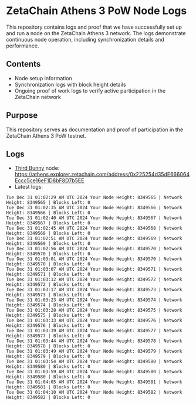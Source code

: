 # ZetaChain Athens 3 PoW Node Logs
This repository contains logs and proof that we have successfully set up and run a node on the ZetaChain Athens 3 network. The logs demonstrate continuous node operation, including synchronization details and performance.

## Contents
- Node setup information
- Synchronization logs with block height details
- Ongoing proof of work logs to verify active participation in the ZetaChain network

## Purpose
This repository serves as documentation and proof of participation in the ZetaChain Athens 3 PoW testnet.

## Logs

- [Third Bunny](https://thirdbunny.xyz/) node: https://athens.explorer.zetachain.com/address/0x225254d35dE666064Eccc5ce16eF1D8bF8D7b5EE
- Latest logs:
```
Tue Dec 31 01:02:29 AM UTC 2024 Your Node Height: 8349565 | Network Height: 8349565 | Blocks Left: 0
Tue Dec 31 01:02:35 AM UTC 2024 Your Node Height: 8349566 | Network Height: 8349566 | Blocks Left: 0
Tue Dec 31 01:02:40 AM UTC 2024 Your Node Height: 8349567 | Network Height: 8349567 | Blocks Left: 0
Tue Dec 31 01:02:45 AM UTC 2024 Your Node Height: 8349568 | Network Height: 8349568 | Blocks Left: 0
Tue Dec 31 01:02:51 AM UTC 2024 Your Node Height: 8349569 | Network Height: 8349569 | Blocks Left: 0
Tue Dec 31 01:02:56 AM UTC 2024 Your Node Height: 8349570 | Network Height: 8349570 | Blocks Left: 0
Tue Dec 31 01:03:01 AM UTC 2024 Your Node Height: 8349570 | Network Height: 8349570 | Blocks Left: 0
Tue Dec 31 01:03:07 AM UTC 2024 Your Node Height: 8349571 | Network Height: 8349571 | Blocks Left: 0
Tue Dec 31 01:03:12 AM UTC 2024 Your Node Height: 8349572 | Network Height: 8349572 | Blocks Left: 0
Tue Dec 31 01:03:17 AM UTC 2024 Your Node Height: 8349573 | Network Height: 8349573 | Blocks Left: 0
Tue Dec 31 01:03:23 AM UTC 2024 Your Node Height: 8349574 | Network Height: 8349574 | Blocks Left: 0
Tue Dec 31 01:03:28 AM UTC 2024 Your Node Height: 8349575 | Network Height: 8349575 | Blocks Left: 0
Tue Dec 31 01:03:33 AM UTC 2024 Your Node Height: 8349576 | Network Height: 8349576 | Blocks Left: 0
Tue Dec 31 01:03:39 AM UTC 2024 Your Node Height: 8349577 | Network Height: 8349577 | Blocks Left: 0
Tue Dec 31 01:03:44 AM UTC 2024 Your Node Height: 8349578 | Network Height: 8349578 | Blocks Left: 0
Tue Dec 31 01:03:49 AM UTC 2024 Your Node Height: 8349579 | Network Height: 8349579 | Blocks Left: 0
Tue Dec 31 01:03:54 AM UTC 2024 Your Node Height: 8349580 | Network Height: 8349580 | Blocks Left: 0
Tue Dec 31 01:03:59 AM UTC 2024 Your Node Height: 8349580 | Network Height: 8349580 | Blocks Left: 0
Tue Dec 31 01:04:05 AM UTC 2024 Your Node Height: 8349581 | Network Height: 8349581 | Blocks Left: 0
Tue Dec 31 01:04:10 AM UTC 2024 Your Node Height: 8349582 | Network Height: 8349582 | Blocks Left: 0
```
